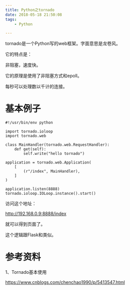 ```yaml
---
title: Python之tornado
date: 2018-05-18 21:50:08
tags:
	- Python

---
```




tornado是一个Python写的web框架。字面意思是龙卷风。

它的特点是：

非阻塞，速度快。

它的原理是使用了非阻塞方式和epoll。

每秒可以处理数以千计的连接。

# 基本例子

```
#!/usr/bin/env python

import tornado.ioloop
import tornado.web

class MainHandler(tornado.web.RequestHandler):
	def get(self):
		self.write("hello tornado")
		
application = tornado.web.Application(
	[
		(r"/index", MainHandler),
	]
)

application.listen(8888)
tornado.ioloop.IOLoop.instance().start()
```

访问这个地址：

http://192.168.0.9:8888/index

就可以得到页面了。

这个逻辑跟Flask和类似。



# 参考资料

1、Tornado基本使用

https://www.cnblogs.com/chenchao1990/p/5413547.html